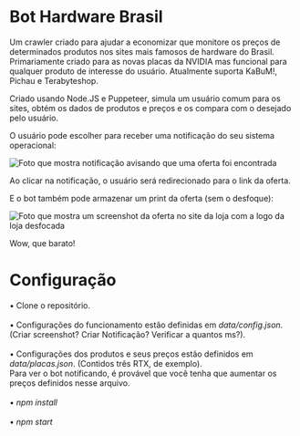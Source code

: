 # Bot Hardware Brasil

Um crawler criado para ajudar a economizar que monitore os preços de determinados produtos nos sites mais famosos de hardware do Brasil. Primariamente criado para as novas placas da NVIDIA mas funcional para qualquer produto de interesse do usuário. Atualmente suporta KaBuM!, Pichau e Terabyteshop.

Criado usando Node.JS e Puppeteer, simula um usuário comum para os sites, obtém os dados de produtos e preços e os compara com o desejado pelo usuário.

O usuário pode escolher para receber uma notificação do seu sistema operacional:

![Foto que mostra notificação avisando que uma oferta foi encontrada](https://i.imgur.com/d6eZRNk.jpg)
<p>Ao clicar na notificação, o usuário será redirecionado para o link da oferta.</p>

E o bot também pode armazenar um print da oferta (sem o desfoque):

![Foto que mostra um screenshot da oferta no site da loja com a logo da loja desfocada](https://i.imgur.com/m9Qpgwm.png)
<p>Wow, que barato!</p>

# Configuração

• Clone o repositório.<br><br>
• Configurações do funcionamento estão definidas em <i>data/config.json</i>. (Criar screenshot? Criar Notificação? Verificar a quantos ms?). <br><br>
• Configurações dos produtos e seus preços estão definidos em <i>data/placas.json</i>. (Contidos três RTX, de exemplo). <br>
Para ver o bot notificando, é provável que você tenha que aumentar os preços definidos nesse arquivo.<br><br>
• <i>npm install</i> <br><br>
• <i>npm start</i> <br><br>
